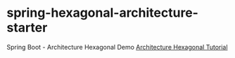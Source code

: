 # spring-hexagonal-architecture-starter
Spring Boot - Architecture Hexagonal Demo
[Architecture Hexagonal Tutorial]([https://www.linkedin.com/feed/update/urn:li:share:7095157439397810176/](https://medium.com/@oliveraluis11/arquitectura-hexagonal-con-spring-boot-parte-1-57b797eca69c)https://medium.com/@oliveraluis11/arquitectura-hexagonal-con-spring-boot-parte-1-57b797eca69c)
